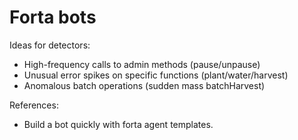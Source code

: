 # Forta bots

Ideas for detectors:
- High-frequency calls to admin methods (pause/unpause)
- Unusual error spikes on specific functions (plant/water/harvest)
- Anomalous batch operations (sudden mass batchHarvest)

References:
- Build a bot quickly with forta agent templates.


